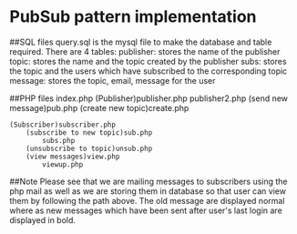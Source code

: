 # PubSub pattern implementation

##SQL files
query.sql is the mysql file to make the database and table required. There are 4 tables:
	publisher: stores the name of the publisher
	topic: stores the name and the topic created by the publisher
	subs: stores the topic and the users which have subscribed to the corresponding topic
	message: stores the topic, email, message for the user

##PHP files
index.php
	(Publisher)publisher.php
		publisher2.php
			(send new message)pub.php
			(create new topic)create.php

	(Subscriber)subscriber.php
		(subscribe to new topic)sub.php
			subs.php
		(unsubscribe to topic)unsub.php
		(view messages)view.php
			viewup.php

##Note
Please see that we are mailing messages to subscribers using the php mail as well as we are storing them in database so that user can view them by following the path above.
The old message are displayed normal where as new messages which have been sent after user's last login are displayed in bold.